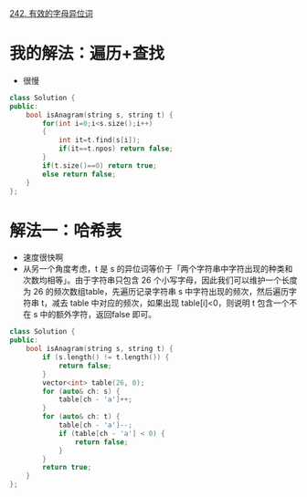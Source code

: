 [242. 有效的字母异位词](https://leetcode-cn.com/problems/valid-anagram/description/)



# 我的解法：遍历+查找
- 很慢

```C++
class Solution {
public:
    bool isAnagram(string s, string t) {
        for(int i=0;i<s.size();i++)
        {
            int it=t.find(s[i]);
            if(it==t.npos) return false;
        }
        if(t.size()==0) return true;
        else return false;
    }
};
```

# 解法一：哈希表
- 速度很快啊
- 从另一个角度考虑，t 是 s 的异位词等价于「两个字符串中字符出现的种类和次数均相等」。由于字符串只包含 26 个小写字母，因此我们可以维护一个长度为 26 的频次数组table，先遍历记录字符串 s 中字符出现的频次，然后遍历字符串 t，减去 table 中对应的频次，如果出现 table[i]<0，则说明 t 包含一个不在 s 中的额外字符，返回false 即可。

```c++
class Solution {
public:
    bool isAnagram(string s, string t) {
        if (s.length() != t.length()) {
            return false;
        }
        vector<int> table(26, 0);
        for (auto& ch: s) {
            table[ch - 'a']++;
        }
        for (auto& ch: t) {
            table[ch - 'a']--;
            if (table[ch - 'a'] < 0) {
                return false;
            }
        }
        return true;
    }
};

```